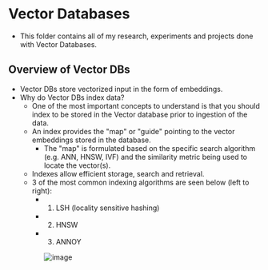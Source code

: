 # Vector Databases
* This folder contains all of my research, experiments and projects done with Vector Databases.


## Overview of Vector DBs
* Vector DBs store vectorized input in the form of embeddings.
* Why do Vector DBs index data?
   * One of the most important concepts to understand is that you should index to be stored in the Vector database prior to ingestion of the data.
   * An index provides the "map" or "guide" pointing to the vector embeddings stored in the database.
       * The "map" is formulated based on the specific search algorithm (e.g. ANN, HNSW, IVF) and the similarity metric being used to locate the vector(s).
   * Indexes allow efficient storage, search and retrieval.
   * 3 of the most common indexing algorithms are seen below (left to right):
       * 1. LSH (locality sensitive hashing)
       * 2. HNSW
       * 3. ANNOY
        
         ![image](https://github.com/bostonadam525/Advanced-Retrieval-Augmented-Generation-RAG-Techniques/assets/45008475/2b00f1f9-4834-4f57-a8fa-af5a0068d852)



